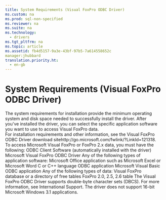 ```yaml
---
title: System Requirements (Visual FoxPro ODBC Driver)
ms.custom: na
ms.prod: sql-non-specified
ms.reviewer: na
ms.suite: na
ms.technology: 
  - drivers
ms.tgt_pltfrm: na
ms.topic: article
ms.assetid: fb4d5157-9a3e-43bf-97b5-7a614558652c
manager:jhubbard
translation.priority.ht: 
  - en-gb
---
```

# System Requirements (Visual FoxPro ODBC Driver)
<?xml version="1.0" encoding="utf-8"?>
<developerConceptualDocument xmlns="http://ddue.schemas.microsoft.com/authoring/2003/5" xmlns:xlink="http://www.w3.org/1999/xlink" xmlns:xsi="http://www.w3.org/2001/XMLSchema-instance" xsi:schemaLocation="http://ddue.schemas.microsoft.com/authoring/2003/5 http://dduestorage.blob.core.windows.net/ddueschema/developer.xsd">
  <introduction>
    <para>The system requirements for installation provide the minimum operating system and disk space needed to successfully install the driver. After you've installed the driver, you can select the specific application software you want to use to access Visual FoxPro data.</para>
  </introduction>
  <section>
    <title>Installation Requirements</title>
    <content>
      <para>For installation requirements and other information, see <externalLink><linkText>the Visual FoxPro ODBC Driver download site</linkText><linkUri>http://go.microsoft.com/fwlink/?LinkId=121318</linkUri></externalLink>.</para>
    </content>
  </section>
  <section>
    <title>Accessing Visual FoxPro Data</title>
    <content>
      <para>To access Microsoft Visual FoxPro or FoxPro 2.<legacyItalic>x</legacyItalic> data, you must have the following:  </para>
      <list class="bullet">
        <listItem>
          <para>ODBC Client Software (automatically installed with the driver)</para>
        </listItem>
        <listItem>
          <para>Microsoft Visual FoxPro ODBC Driver</para>
        </listItem>
        <listItem>
          <para>Any of the following types of application software: </para>
          <list class="bullet">
            <listItem>
              <para>Microsoft Office application such as Microsoft Excel or Microsoft Word</para>
            </listItem>
            <listItem>
              <para>C or C++ language ODBC application</para>
            </listItem>
            <listItem>
              <para>Microsoft Visual Basic ODBC application</para>
            </listItem>
          </list>
        </listItem>
        <listItem>
          <para>Any of the following types of data: </para>
          <list class="bullet">
            <listItem>
              <para>Visual FoxPro <legacyLink xlink:href="a379b3cb-0393-46e7-b03b-724a56d8f31c">database</legacyLink> or a directory of <legacyLink xlink:href="a379b3cb-0393-46e7-b03b-724a56d8f31c">free tables</legacyLink></para>
            </listItem>
            <listItem>
              <para>FoxPro 2.0, 2.5, 2.6 <legacyLink xlink:href="a379b3cb-0393-46e7-b03b-724a56d8f31c">table</legacyLink></para>
            </listItem>
          </list>
        </listItem>
      </list>
      <para>The Visual FoxPro ODBC Driver supports double-byte character sets (DBCS). For more information, see <legacyLink xlink:href="cd3fab32-13f1-4a86-abc4-5e18667669fc">International Support</legacyLink>.</para>
      <para>The driver does not support 16-bit Microsoft Windows 3.1 applications.</para>
    </content>
  </section>
  <relatedTopics />
</developerConceptualDocument>